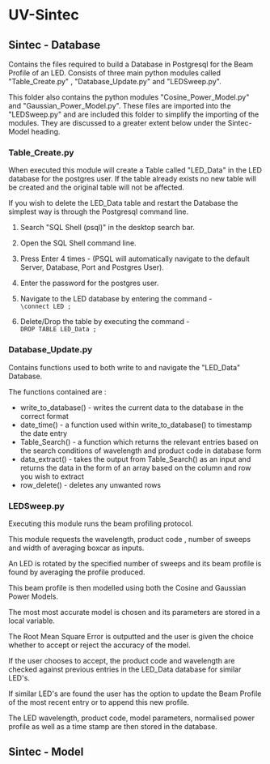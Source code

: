 # UV-Sintec

## Sintec - Database 

Contains the files required to build a Database in Postgresql for the Beam Profile of an LED.  Consists of three main python modules called "Table_Create.py" , "Database_Update.py" and "LEDSweep.py".

This folder also contains the python modules "Cosine_Power_Model.py" and "Gaussian_Power_Model.py". These files are imported into the "LEDSweep.py" and are included this folder to simplify the importing of the modules. They are discussed to a greater extent below under the Sintec-Model heading.

### Table_Create.py

When executed this module will create a Table called "LED_Data" in the LED database for the postgres user. If the table already exists no new table will be created and the original table will not be affected. 

If you wish to delete the LED_Data table and restart the Database the simplest way is through the Postgresql command line.  

1. Search "SQL Shell (psql)" in the desktop search bar.   

2. Open the SQL Shell command line.  

3. Press Enter 4 times - (PSQL will automatically navigate to the default Server, Database, Port and Postgres User). 

4. Enter the password for the postgres user.  

5. Navigate to the LED database by entering the command -   
` \connect LED ; `  

6. Delete/Drop the table by executing the command -  
` DROP TABLE LED_Data ; `

### Database_Update.py

Contains functions used to both write to and navigate the "LED_Data" Database.  

The functions contained are :  
- write_to_database() - writes the current data to the database in the correct format 
- date_time() - a function used within write_to_database() to timestamp the date entry  
- Table_Search() - a function which returns the relevant entries based on the search conditions of wavelength and product code in database form  
- data_extract() - takes the output from Table_Search() as an input and returns the data in the form of an array based on the column and row you wish to extract
- row_delete() - deletes any unwanted rows

### LEDSweep.py

Executing this module runs the beam profiling protocol.  

This module requests the wavelength, product code , number of sweeps and width of averaging boxcar as inputs. 

An LED is rotated by the specified number of sweeps and its beam profile is found by averaging the profile produced. 

This beam profile is then modelled using both the Cosine and Gaussian Power Models. 

The most most accurate model is chosen and its parameters are stored in a local variable. 

The Root Mean Square Error is outputted and the user is given the choice whether to accept or reject the accuracy of the model. 

If the user chooses to accept, the product code and wavelength are checked against previous entries in the LED_Data database for similar LED's. 

If similar LED's are found the user has the option to update the Beam Profile of the most recent entry or to append this new profile. 

The LED wavelength, product code, model parameters, normalised power profile as well as a time stamp are then stored in the database. 

## Sintec - Model



